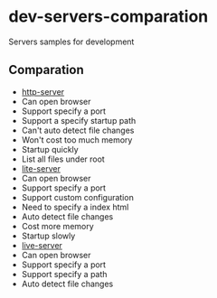 # dev-servers-comparation
Servers samples for development


## Comparation

 - [http-server](https://www.npmjs.com/package/http-server)
  - Can open browser
  - Support specify a port
  - Support a specify startup path
  - Can't auto detect file changes 
  - Won't cost too much memory
  - Startup quickly
  - List all files under root
 - [lite-server](https://www.npmjs.com/package/lite-server)
  - Can open browser
  - Support specify a port
  - Support custom configuration
  - Need to specify a index html
  - Auto detect file changes 
  - Cost more memory
  - Startup slowly
 - [live-server](https://www.npmjs.com/package/live-server)
  - Can open browser
  - Support specify a port
  - Support specify a path
  - Auto detect file changes 